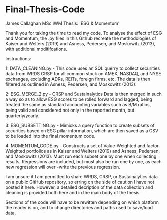 # Final-Thesis-Code
James Callaghan MSc IWM Thesis: 'ESG &amp; Momentum'

Thank you for taking the time to read my code. To analyse the effect of ESG and 
Momentum, the .py files in this Github recreate the methodologies of Kaiser and 
Welters (2019) and Asness, Pedersen, and Moskowitz (2013), with additional 
moditifcations. 

Instructions:

1: DATA_CLEANING.py - This code uses an SQL querry to collect securities data 
from WRDS CRSP for all common stock on AMEX, NASDAQ, and NYSE exchanges,
excluding ADRs, REITs, foreign firms, etc. The data is then filtered as
outlined in Asness, Pedersen, and Moskowitz (2013).

2: ESG_MERGE_2.py - CRSP and Sustainalytics Data is then merged in such a way
so as to allow ESG scores to be rolled forward and lagged, being treated the 
same as standard accounting variables such as B/M ratios, being valid and
considered not only in the reported month, but quarterly/yearly.

3: ESG_SUBSETTING.py - Mimicks a query function to create subsets of securities
based on ESG pillar information, which are then saved as a CSV to be loaded
into the final momentum code.

4: MOMENTUM_CODE.py - Constructs a set of Value-Weighted and factor-Weighted
portfolios as in Kaiser and Welters (2019) and Asness, Pedersen, and Moskowitz 
(2013). Must run each subset one by one when collecting results. Regressions
are included, but must also be run one by one, as each new regression will over
-write the previous regression.

I am unsure if I am permitted to share WRDS, CRSP, or Sustainalytics data on a 
public GitHub repository, so erring on the side of caution I have not posted it
here. However, a detailed decription of the data collection and cleaning is 
provided both here and in the main body of the thesis.

Sections of the code will have to be rewitten depending on which platform
the reader is on, and to change directories and paths used to save/load data.